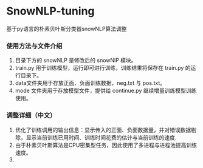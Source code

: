 # SnowNLP-tuning
基于py语言的朴素贝叶斯分类器snowNLP算法调整

### 使用方法与文件介绍
1. 目录下方的 snowNLP 是修改后的 snowNlP 模块。
2. train.py 用于训练模型，运行即可进行训练，训练结果将保存在 train.py 的运行目录下。
3. data文件夹用于存放正面、负面训练数据，neg.txt 与 pos.txt。
4. mode 文件夹用于存放模型文件，提供给 continue.py 继续增量训练模型训练使用。

### 调整详细（中文）
1. 优化了训练调用的输出信息：显示传入的正面、负面数据量，并对错误数据剔除，显示当前训练已用时间、训练时间花费的估计与当前训练的速度.
2. 由于朴素贝叶斯算法是CPU密集型任务，因此使用了多进程与进程池提高训练速度。
3. 